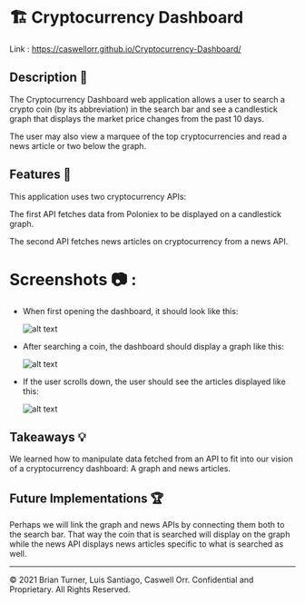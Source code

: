 # 🏗️ Cryptocurrency Dashboard

Link : https://caswellorr.github.io/Cryptocurrency-Dashboard/

## Description 📖

The Cryptocurrency Dashboard web application allows a user to search a crypto coin (by its abbreviation) in the search bar and see a candlestick graph that displays the market price changes from the past 10 days. 

The user may also view a marquee of the top cryptocurrencies and read a news article or two below the graph.

## Features 📝

This application uses two cryptocurrency APIs:

The first API fetches data from Poloniex to be displayed on a candlestick graph.

The second API fetches news articles on cryptocurrency from a news API.

# Screenshots 📷 :

* When first opening the dashboard, it should look like this:

  ![alt text](./assets/img/opening.png)
  
* After searching a coin, the dashboard should display a graph like this:

  ![alt text](./assets/img/graph.png)

* If the user scrolls down, the user should see the articles displayed like this:

  ![alt text](./assets/img/news.png)
  

## Takeaways 💡

We learned how to manipulate data fetched from an API to fit into our vision of a cryptocurrency dashboard: A graph and news articles. 

## Future Implementations 🏆

Perhaps we will link the graph and news APIs by connecting them both to the search bar. That way the coin that is searched will display on the graph while the news API displays news articles specific to what is searched as well.

----
© 2021 Brian Turner, Luis Santiago, Caswell Orr. Confidential and Proprietary. All Rights Reserved.




 